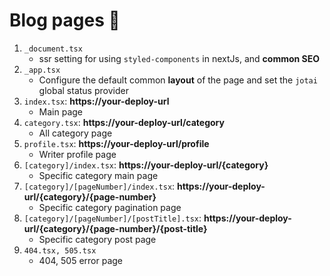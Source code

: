 # Blog pages 📄

1. `_document.tsx`
    - ssr setting for using `styled-components` in nextJs, and **common SEO**
2. `_app.tsx`
    - Configure the default common **layout** of the page and set the `jotai` global status provider
3. `index.tsx`: **https://your-deploy-url**
    - Main page
4. `category.tsx`: **https://your-deploy-url/category**
    - All category page
5. `profile.tsx`: **https://your-deploy-url/profile**
    - Writer profile page
6. `[category]/index.tsx`: **https://your-deploy-url/{category}**
    - Specific category main page
7. `[category]/[pageNumber]/index.tsx`: **https://your-deploy-url/{category}/{page-number}**
    - Specific category pagination page
8. `[category]/[pageNumber]/[postTitle].tsx`: **https://your-deploy-url/{category}/{page-number}/{post-title}**
    - Specific category post page
9. `404.tsx, 505.tsx`
    - 404, 505 error page
